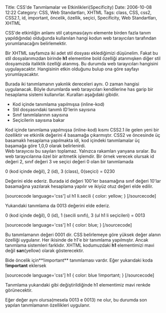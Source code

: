 Title: CSS&#039;de Tanımlamalar ve Etkinlikleri(Specificity)
Date: 2006-10-08 12:22
Category: CSS, Web Standartları, XHTML
Tags: class, CSS, css2, CSS2.1, id, important, öncelik, özellik, seçici, Specificity, Web Standartları, XHTML

CSS'de etkinliğin anlamı stil çatışması(aynı elemente birden fazla tanım
yapıldığında) olduğunda kullanılan hangi kodun web tarayıcıları
tarafından yorumlanacağını belirlemektir. <!--more-->

Bir XHTML sayfamıza iki adet stil dosyası eklediğimizi düşünelim. Fakat
bu stil dosyalarımızdan birinde **h1** elementine bold özelliği
atanmışken diğer stil dosyamızda italiktik özelliği atanmış. Bu durumda
web tarayıcıları hangisini uygulayacaktır. Hangisinin etkin olduğunu
bulup ona göre sayfayı yorumlayacaktır.

Burada iki tanımlamanın yakınlık dereceleri aynı. O zaman hangisi
uygulanacak. Böyle durumlarda web tarayıcıları kendilerine has garip bir
hesaplama sistemi kullanırlar. Kuralları aşağıdaki gibidir.

-   Kod içinde tanımlama yapılmışsa (inline-kod)
-   Stil dosyasındaki tanımlı ID'lerin sayısına
-   Sınıf tanımlalarının sayısına
-   Seçicilerin sayısına bakar

<div class="ekstrabilgi">
Kod içinde tanımlama yapılmışsa (inline-kod) kısmı CSS2.1 ile gelen yeni
bir özelliktir ve etkinlik değerini 4 basamağa çıkarmıştır. CSS2 ve
öncesinde üç basamaklı hesaplama yapılmakta idi, kod içindeki
tanımlamalar üç başamağa göre 1,0,0 olarak belirlenirdi.

</div>
Web tarayıcısı bu sayıları toplamaz. Yalnızca rakamları yanyana sıralar.
Bu web tarayıcılarına özel bir aritmetik işlemdir. Bir örnek verecek
olursak id değeri 2, sınıf değeri 3 ve seçici değeri 0 olan bir
tanımlamada

0 (kod içinde değil), 2 (id), 3 (class), 0(seçici) = 0230

Değerini elde ederiz. Burada id değeri 100'ler basamağına sınıf değeri
10'lar basamağına yazılarak hesaplama yapılır ve ikiyüz otuz değeri elde
edilir.

[sourcecode language='css'] ul h1 li.secili { color: yellow; }
[/sourcecode]

Yukarıdaki tanımlama da 0013 değerini elde ederiz.

0 (kod içinde değil), 0 (id), 1 (secili sınıfı), 3 (ul h1 li seçicileri)
= 0013

[sourcecode language='css'] h1 { color: blue; } [/sourcecode]

Bu tanımlamanın değeri 0001 dir. CSS belirlemeye göre yüksek değer
alanın özelliği uygulanır. Her ikisinde de h1'e bir tanımlama
yapılmıştır. Ancak tanımlama sistemleri farklıdır. XHTML kodumuzdaki
**h1** elementimizi mavi değil **sarı**(yellow) olarak gösterecektir.

Bide öncelik için**!important** tanımlaması vardır. Eğer yukarıdaki koda
**!important** eklersek

[sourcecode language='css'] h1 { color: blue !important; } [/sourcecode]

Tanımlama yukarıdaki gibi değiştirildiğinde h1 elementimiz mavi renkde
görünecektir.

Eğer değer aynı olursa(mesela 0013 e 0013) ne olur, bu durumda son
yapılan tanımlamanın özellikleri uygulanır.

</p>

